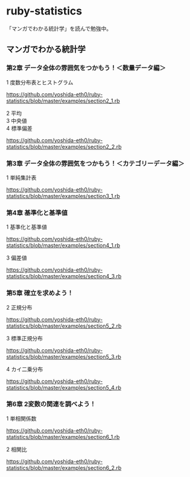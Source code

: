 # ruby-statistics

「マンガでわかる統計学」を読んで勉強中。

## マンガでわかる統計学
### 第2章 データ全体の雰囲気をつかもう！＜数量データ編＞
1 度数分布表とヒストグラム

https://github.com/yoshida-eth0/ruby-statistics/blob/master/examples/section2_1.rb

2 平均  
3 中央値  
4 標準偏差

https://github.com/yoshida-eth0/ruby-statistics/blob/master/examples/section2_2.rb

### 第3章 データ全体の雰囲気をつかもう！＜カテゴリーデータ編＞
1 単純集計表

https://github.com/yoshida-eth0/ruby-statistics/blob/master/examples/section3_1.rb

### 第4章 基準化と基準値
1 基準化と基準値

https://github.com/yoshida-eth0/ruby-statistics/blob/master/examples/section4_1.rb

3 偏差値

https://github.com/yoshida-eth0/ruby-statistics/blob/master/examples/section4_3.rb

### 第5章 確立を求めよう！
2 正規分布

https://github.com/yoshida-eth0/ruby-statistics/blob/master/examples/section5_2.rb

3 標準正規分布

https://github.com/yoshida-eth0/ruby-statistics/blob/master/examples/section5_3.rb

4 カイ二乗分布

https://github.com/yoshida-eth0/ruby-statistics/blob/master/examples/section5_4.rb

### 第6章 2変数の関連を調べよう！
1 単相関係数

https://github.com/yoshida-eth0/ruby-statistics/blob/master/examples/section6_1.rb

2 相関比

https://github.com/yoshida-eth0/ruby-statistics/blob/master/examples/section6_2.rb
